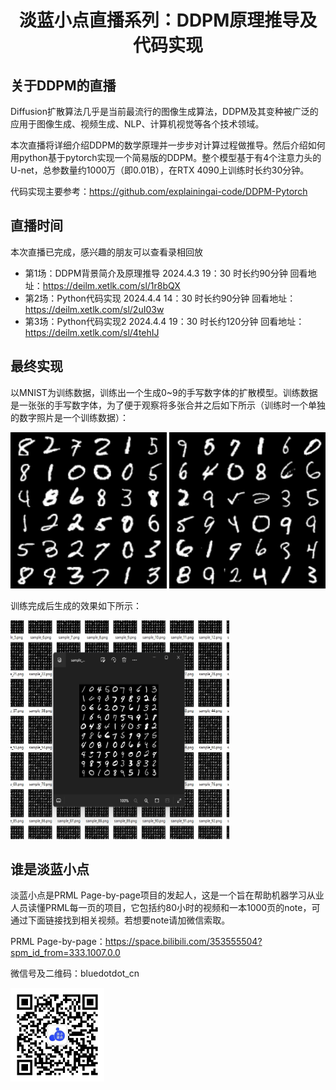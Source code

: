 <div align="center"><h1> 淡蓝小点直播系列：DDPM原理推导及代码实现 </h1></div>

## 关于DDPM的直播
Diffusion扩散算法几乎是当前最流行的图像生成算法，DDPM及其变种被广泛的应用于图像生成、视频生成、NLP、计算机视觉等各个技术领域。

本次直播将详细介绍DDPM的数学原理并一步步对计算过程做推导。然后介绍如何用python基于pytorch实现一个简易版的DDPM。整个模型基于有4个注意力头的U-net，总参数量约1000万（即0.01B），在RTX 4090上训练时长约30分钟。

代码实现主要参考：https://github.com/explainingai-code/DDPM-Pytorch

## 直播时间
本次直播已完成，感兴趣的朋友可以查看录相回放
- 第1场：DDPM背景简介及原理推导 2024.4.3 19：30 时长约90分钟 回看地址：https://deilm.xetlk.com/sl/1r8bQX
- 第2场：Python代码实现 2024.4.4 14：30 时长约90分钟 回看地址：https://deilm.xetlk.com/sl/2uI03w
- 第3场：Python代码实现2 2024.4.4 19：30 时长约120分钟 回看地址：https://deilm.xetlk.com/sl/4tehIJ

## 最终实现
以MNIST为训练数据，训练出一个生成0~9的手写数字体的扩散模型。训练数据是一张张的手写数字体，为了便于观察将多张合并之后如下所示（训练时一个单独的数字照片是一个训练数据）：

<img src="merge_0.png" alt="训练数据" width="250" height="250">  <img src="merge_1.png" alt="训练数据" width="250" height="250">

训练完成后生成的效果如下所示：

<img src="gen.png" alt="生成数据" width="350" height="350">

## 谁是淡蓝小点
淡蓝小点是PRML Page-by-page项目的发起人，这是一个旨在帮助机器学习从业人员读懂PRML每一页的项目，它包括约80小时的视频和一本1000页的note，可通过下面链接找到相关视频。若想要note请加微信索取。

PRML Page-by-page：https://space.bilibili.com/353555504?spm_id_from=333.1007.0.0

微信号及二维码：bluedotdot_cn

<img src="wechat.jpg" alt="淡蓝小点微信二维码" width="150" height="150">

